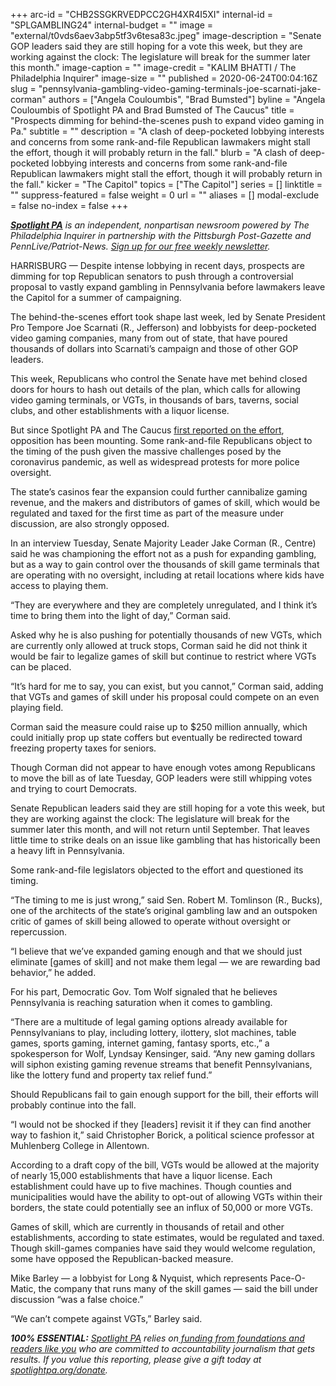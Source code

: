 +++
arc-id = "CHB2SSGKRVEDPCC2GH4XR4I5XI"
internal-id = "SPLGAMBLING24"
internal-budget = ""
image = "external/t0vds6aev3abp5tf3v6tesa83c.jpeg"
image-description = "Senate GOP leaders said they are still hoping for a vote this week, but they are working against the clock: The legislature will break for the summer later this month."
image-caption = ""
image-credit = "KALIM BHATTI / The Philadelphia Inquirer"
image-size = ""
published = 2020-06-24T00:04:16Z
slug = "pennsylvania-gambling-video-gaming-terminals-joe-scarnati-jake-corman"
authors = ["Angela Couloumbis", "Brad Bumsted"]
byline = "Angela Couloumbis of Spotlight PA and Brad Bumsted of The Caucus"
title = "Prospects dimming for behind-the-scenes push to expand video gaming in Pa."
subtitle = ""
description = "A clash of deep-pocketed lobbying interests and concerns from some rank-and-file Republican lawmakers might stall the effort, though it will probably return in the fall."
blurb = "A clash of deep-pocketed lobbying interests and concerns from some rank-and-file Republican lawmakers might stall the effort, though it will probably return in the fall."
kicker = "The Capitol"
topics = ["The Capitol"]
series = []
linktitle = ""
suppress-featured = false
weight = 0
url = ""
aliases = []
modal-exclude = false
no-index = false
+++

<a href="https://www.spotlightpa.org/"><i><b>Spotlight PA</b></i></a><i> is an independent, nonpartisan newsroom powered by The Philadelphia Inquirer in partnership with the Pittsburgh Post-Gazette and PennLive/Patriot-News. </i><a href="https://www.spotlightpa.org/newsletters"><i>Sign up for our free weekly newsletter</i></a><i>.</i>

HARRISBURG — Despite intense lobbying in recent days, prospects are dimming for top Republican senators to push through a controversial proposal to vastly expand gambling in Pennsylvania before lawmakers leave the Capitol for a summer of campaigning.

The behind-the-scenes effort took shape last week, led by Senate President Pro Tempore Joe Scarnati (R., Jefferson) and lobbyists for deep-pocketed video gaming companies, many from out of state, that have poured thousands of dollars into Scarnati’s campaign and those of other GOP leaders.

This week, Republicans who control the Senate have met behind closed doors for hours to hash out details of the plan, which calls for allowing video gaming terminals, or VGTs, in thousands of bars, taverns, social clubs, and other establishments with a liquor license.

But since Spotlight PA and The Caucus <a href="https://www.spotlightpa.org/news/2020/06/joe-scarnati-golden-entertainment-gambling-expansion-vgts-senate-republicans/">first reported on the effort</a>, opposition has been mounting. Some rank-and-file Republicans object to the timing of the push given the massive challenges posed by the coronavirus pandemic, as well as widespread protests for more police oversight.

The state’s casinos fear the expansion could further cannibalize gaming revenue, and the makers and distributors of games of skill, which would be regulated and taxed for the first time as part of the measure under discussion, are also strongly opposed.

In an interview Tuesday, Senate Majority Leader Jake Corman (R., Centre) said he was championing the effort not as a push for expanding gambling, but as a way to gain control over the thousands of skill game terminals that are operating with no oversight, including at retail locations where kids have access to playing them.

<script src="https://www.spotlightpa.org/embed.js" async></script><div data-spl-embed-version="1" data-spl-src="https://www.spotlightpa.org/embeds/donate/"></div>


“They are everywhere and they are completely unregulated, and I think it’s time to bring them into the light of day,” Corman said.

Asked why he is also pushing for potentially thousands of new VGTs, which are currently only allowed at truck stops, Corman said he did not think it would be fair to legalize games of skill but continue to restrict where VGTs can be placed.

“It’s hard for me to say, you can exist, but you cannot,” Corman said, adding that VGTs and games of skill under his proposal could compete on an even playing field.

Corman said the measure could raise up to $250 million annually, which could initially prop up state coffers but eventually be redirected toward freezing property taxes for seniors.

Though Corman did not appear to have enough votes among Republicans to move the bill as of late Tuesday, GOP leaders were still whipping votes and trying to court Democrats.

Senate Republican leaders said they are still hoping for a vote this week, but they are working against the clock: The legislature will break for the summer later this month, and will not return until September. That leaves little time to strike deals on an issue like gambling that has historically been a heavy lift in Pennsylvania.

Some rank-and-file legislators objected to the effort and questioned its timing. 

“The timing to me is just wrong,” said Sen. Robert M. Tomlinson (R., Bucks), one of the architects of the state’s original gambling law and an outspoken critic of games of skill being allowed to operate without oversight or repercussion.

“I believe that we’ve expanded gaming enough and that we should just eliminate [games of skill] and not make them legal — we are rewarding bad behavior,” he added.

For his part, Democratic Gov. Tom Wolf signaled that he believes Pennsylvania is reaching saturation when it comes to gambling.

“There are a multitude of legal gaming options already available for Pennsylvanians to play, including lottery, ilottery, slot machines, table games, sports gaming, internet gaming, fantasy sports, etc.,” a spokesperson for Wolf, Lyndsay Kensinger, said. “Any new gaming dollars will siphon existing gaming revenue streams that benefit Pennsylvanians, like the lottery fund and property tax relief fund.”

Should Republicans fail to gain enough support for the bill, their efforts will probably continue into the fall.

“I would not be shocked if they [leaders] revisit it if they can find another way to fashion it,” said Christopher Borick, a political science professor at Muhlenberg College in Allentown. 

<script src="https://www.spotlightpa.org/embed.js" async></script><div data-spl-embed-version="1" data-spl-src="https://www.spotlightpa.org/embeds/newsletter/"></div>


According to a draft copy of the bill, VGTs would be allowed at the majority of nearly 15,000 establishments that have a liquor license. Each establishment could have up to five machines. Though counties and municipalities would have the ability to opt-out of allowing VGTs within their borders, the state could potentially see an influx of 50,000 or more VGTs.

Games of skill, which are currently in thousands of retail and other establishments, according to state estimates, would be regulated and taxed. Though skill-games companies have said they would welcome regulation, some have opposed the Republican-backed measure.

Mike Barley — a lobbyist for Long &amp; Nyquist, which represents Pace-O-Matic, the company that runs many of the skill games — said the bill under discussion “was a false choice.”

“We can’t compete against VGTs,” Barley said.

<i><b>100% ESSENTIAL:</b></i> <a href="https://www.spotlightpa.org/"><i>Spotlight PA</i></a><i> relies on</i><a href="https://www.spotlightpa.org/support"><i> funding from foundations and readers like you</i></a><i> who are committed to accountability journalism that gets results. If you value this reporting, please give a gift today at </i><a href="https://www.spotlightpa.org/donate"><i>spotlightpa.org/donate</i></a><i>.</i>
